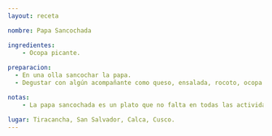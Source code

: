 ```yaml
---
layout: receta

nombre: Papa Sancochada

ingredientes:
	- Ocopa picante. 
 
preparacion:
  - En una olla sancochar la papa. 
  - Degustar con algún acompañante como queso, ensalada, rocoto, ocopa picante o solamente papa sancochada.

notas:
	- La papa sancochada es un plato que no falta en todas las actividades que se realizan en la comunidad de Tiracancha.

lugar: Tiracancha, San Salvador, Calca, Cusco. 
---
```

